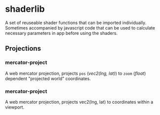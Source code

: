 # shaderlib

A set of reuseable shader functions that can be imported individually.
Sometimes accompanied by javascript code that can be
used to calculate necessary parameters in app before using the shaders.

## Projections

### mercator-project

A web mercator projection, projects `pos` (_vec2(lng, lat)_) to
`zoom` (_float_) dependent "projected world" coordinates.


### mercator-project

A web mercator projection, projects vec2(lng, lat) to
coordinates within a viewport.

